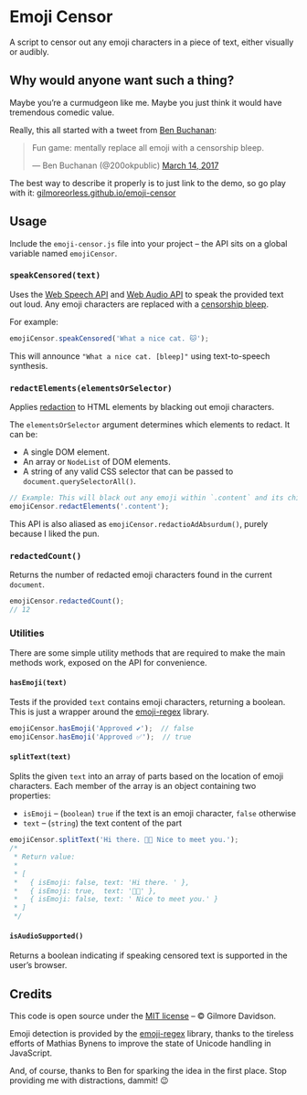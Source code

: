# Emoji Censor

A script to censor out any emoji characters in a piece of text, either visually or audibly.

## Why would anyone want such a thing?

Maybe you’re a curmudgeon like me. Maybe you just think it would have tremendous comedic value.

Really, this all started with a tweet from [Ben Buchanan](http://weblog.200ok.com.au/):

> Fun game: mentally replace all emoji with a censorship bleep.
>
> — Ben Buchanan (@200okpublic) [March 14, 2017](https://twitter.com/200okpublic/status/841555205833469953)

The best way to describe it properly is to just link to the demo, so go play with it: [gilmoreorless.github.io/emoji-censor](https://gilmoreorless.github.io/emoji-censor/)


## Usage

Include the `emoji-censor.js` file into your project – the API sits on a global variable named `emojiCensor`.

### `speakCensored(text)`

Uses the [Web Speech API](https://developer.mozilla.org/en-US/docs/Web/API/Web_Speech_API) and [Web Audio API](https://developer.mozilla.org/en-US/docs/Web/API/Web_Audio_API) to speak the provided text out loud. Any emoji characters are replaced with a [censorship bleep](https://en.wikipedia.org/wiki/Bleep_censor).

For example:

```js
emojiCensor.speakCensored('What a nice cat. 🐱');
```

This will announce `"What a nice cat. [bleep]"` using text-to-speech synthesis.

### `redactElements(elementsOrSelector)`

Applies [redaction](https://en.wikipedia.org/wiki/Sanitization_(classified_information)) to HTML elements by blacking out emoji characters.

The `elementsOrSelector` argument determines which elements to redact. It can be:

* A single DOM element.
* An array or `NodeList` of DOM elements.
* A string of any valid CSS selector that can be passed to `document.querySelectorAll()`.

```js
// Example: This will black out any emoji within `.content` and its children.
emojiCensor.redactElements('.content');
```

This API is also aliased as `emojiCensor.redactioAdAbsurdum()`, purely because I liked the pun.

### `redactedCount()`

Returns the number of redacted emoji characters found in the current `document`.

```js
emojiCensor.redactedCount();
// 12
```

### Utilities

There are some simple utility methods that are required to make the main methods work, exposed on the API for convenience.

#### `hasEmoji(text)`

Tests if the provided `text` contains emoji characters, returning a boolean. This is just a wrapper around the [emoji-regex](https://github.com/mathiasbynens/emoji-regex) library.

```js
emojiCensor.hasEmoji('Approved ✔');  // false
emojiCensor.hasEmoji('Approved ✅');  // true
```

#### `splitText(text)`

Splits the given `text` into an array of parts based on the location of emoji characters. Each member of the array is an object containing two properties:

* `isEmoji` – (`boolean`) `true` if the text is an emoji character, `false` otherwise
* `text` – (`string`) the text content of the part

```js
emojiCensor.splitText('Hi there. 👋🏼 Nice to meet you.');
/*
 * Return value:
 *
 * [
 *   { isEmoji: false, text: 'Hi there. ' },
 *   { isEmoji: true,  text: '👋🏼' },
 *   { isEmoji: false, text: ' Nice to meet you.' }
 * ]
 */
```

#### `isAudioSupported()`

Returns a boolean indicating if speaking censored text is supported in the user’s browser.


## Credits

This code is open source under the [MIT license](LICENSE) – © Gilmore Davidson.

Emoji detection is provided by the [emoji-regex](https://github.com/mathiasbynens/emoji-regex) library, thanks to the tireless efforts of Mathias Bynens to improve the state of Unicode handling in JavaScript.

And, of course, thanks to Ben for sparking the idea in the first place. Stop providing me with distractions, dammit! 😉
